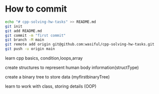# How to commit

```bash
echo "# cpp-solving-hw-tasks" >> README.md
git init
git add README.md
git commit -m "first commit"
git branch -M main
git remote add origin git@github.com:wasiful/cpp-solving-hw-tasks.git
git push -u origin main

```
learn cpp basics, condition,loops,array

create structures to represent human body information(structType)

create a binary tree to store data (myfirstbinaryTree)

learn to work with class, storing details (OOP)